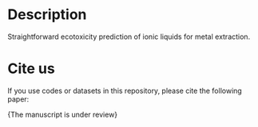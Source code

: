 # Description
Straightforward ecotoxicity prediction of ionic liquids for metal extraction. 

# Cite us
If you use codes or datasets in this repository, please cite the following paper:

{The manuscript is under review}
